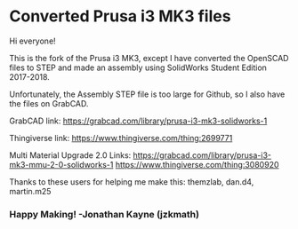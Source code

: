 # Converted Prusa i3 MK3 files
Hi everyone! 

This is the fork of the Prusa i3 MK3, except I have converted the OpenSCAD files to STEP and made an assembly using SolidWorks Student Edition 2017-2018.

Unfortunately, the Assembly STEP file is too large for Github, so I also have the files on GrabCAD.

GrabCAD link: https://grabcad.com/library/prusa-i3-mk3-solidworks-1

Thingiverse link: https://www.thingiverse.com/thing:2699771

Multi Material Upgrade 2.0 Links:
https://grabcad.com/library/prusa-i3-mk3-mmu-2-0-solidworks-1
https://www.thingiverse.com/thing:3080920

Thanks to these users for helping me make this: themzlab, dan.d4, martin.m25

### Happy Making! -Jonathan Kayne (jzkmath)
